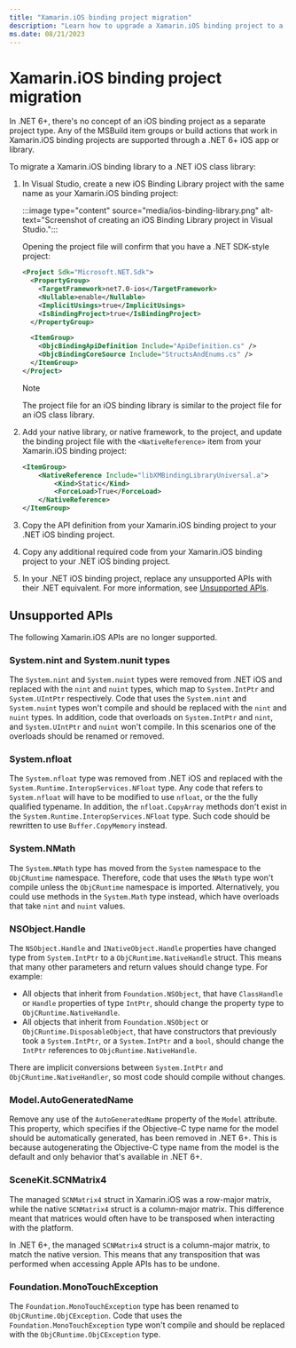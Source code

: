```yaml
---
title: "Xamarin.iOS binding project migration"
description: "Learn how to upgrade a Xamarin.iOS binding project to a .NET iOS project."
ms.date: 08/21/2023
---
```


# Xamarin.iOS binding project migration

In .NET 6+, there's no concept of an iOS binding project as a separate project type. Any of the MSBuild item groups or build actions that work in Xamarin.iOS binding projects are supported through a .NET 6+ iOS app or library.

To migrate a Xamarin.iOS binding library to a .NET iOS class library:

1. In Visual Studio, create a new iOS Binding Library project with the same name as your Xamarin.iOS binding project:

    :::image type="content" source="media/ios-binding-library.png" alt-text="Screenshot of creating an iOS Binding Library project in Visual Studio.":::

    Opening the project file will confirm that you have a .NET SDK-style project:

    ```xml
    <Project Sdk="Microsoft.NET.Sdk">
      <PropertyGroup>
        <TargetFramework>net7.0-ios</TargetFramework>
        <Nullable>enable</Nullable>
        <ImplicitUsings>true</ImplicitUsings>
        <IsBindingProject>true</IsBindingProject>
      </PropertyGroup>

      <ItemGroup>
        <ObjcBindingApiDefinition Include="ApiDefinition.cs" />
        <ObjcBindingCoreSource Include="StructsAndEnums.cs" />
      </ItemGroup>
    </Project>
    ```

    > [!NOTE]
    > The project file for an iOS binding library is similar to the project file for an iOS class library.

1. Add your native library, or native framework, to the project, and update the binding project file with the `<NativeReference>` item from your Xamarin.iOS binding project:

    ```xml
    <ItemGroup>
        <NativeReference Include="libXMBindingLibraryUniversal.a">
            <Kind>Static</Kind>
            <ForceLoad>True</ForceLoad>
        </NativeReference>
    </ItemGroup>
    ```

1. Copy the API definition from your Xamarin.iOS binding project to your .NET iOS binding project.
1. Copy any additional required code from your Xamarin.iOS binding project to your .NET iOS binding project.
1. In your .NET iOS binding project, replace any unsupported APIs with their .NET equivalent. For more information, see [Unsupported APIs](#unsupported-apis).

## Unsupported APIs

The following Xamarin.iOS APIs are no longer supported.

### System.nint and System.nunit types

The `System.nint` and `System.nuint` types were removed from .NET iOS and replaced with the `nint` and `nuint` types, which map to `System.IntPtr` and `System.UIntPtr` respectively. Code that uses the `System.nint` and `System.nuint` types won't compile and should be replaced with the `nint` and `nuint` types. In addition, code that overloads on `System.IntPtr` and `nint`, and `System.UIntPtr` and `nuint` won't compile. In this scenarios one of the overloads should be renamed or removed.

### System.nfloat

The `System.nfloat` type was removed from .NET iOS and replaced with the `System.Runtime.InteropServices.NFloat` type. Any code that refers to `System.nfloat` will have to be modified to use `nfloat`, or the the fully qualified typename. In addition, the `nfloat.CopyArray` methods don't exist in the `System.Runtime.InteropServices.NFloat` type. Such code should be rewritten to use `Buffer.CopyMemory` instead.

### System.NMath

The `System.NMath` type has moved from the `System` namespace to the `ObjCRuntime` namespace. Therefore, code that uses the `NMath` type won't compile unless the `ObjCRuntime` namespace is imported. Alternatively, you could use methods in the `System.Math` type instead, which have overloads that take `nint` and `nuint` values.

### NSObject.Handle

The `NSObject.Handle` and `INativeObject.Handle` properties have changed type from `System.IntPtr` to a `ObjCRuntime.NativeHandle` struct. This means that many other parameters and return values should change type. For example:

- All objects that inherit from `Foundation.NSObject`, that have `ClassHandle` or `Handle` properties of type `IntPtr`, should change the property type to `ObjCRuntime.NativeHandle`.
- All objects that inherit from `Foundation.NSObject` or `ObjCRuntime.DisposableObject`, that have constructors that previously took a `System.IntPtr`, or a `System.IntPtr` and a `bool`, should change the `IntPtr` references to `ObjcRuntime.NativeHandle`.

There are implicit conversions between `System.IntPtr` and `ObjCRuntime.NativeHandler`, so most code should compile without changes.

### Model.AutoGeneratedName

Remove any use of the `AutoGeneratedName` property of the `Model` attribute. This property, which specifies if the Objective-C type name for the model should be automatically generated, has been removed in .NET 6+. This is because autogenerating the Objective-C type name from the model is the default and only behavior that's available in .NET 6+.

### SceneKit.SCNMatrix4

The managed `SCNMatrix4` struct in Xamarin.iOS was a row-major matrix, while the native `SCNMatrix4` struct is a column-major matrix. This difference meant that matrices would often have to be transposed when interacting with the platform.

In .NET 6+, the managed `SCNMatrix4` struct is a column-major matrix, to match the native version. This means that any transposition that was performed when accessing Apple APIs has to be undone.

### Foundation.MonoTouchException

The `Foundation.MonoTouchException` type has been renamed to `ObjCRuntime.ObjCException`. Code that uses the `Foundation.MonoTouchException` type won't compile and should be replaced with the `ObjCRuntime.ObjCException` type.
